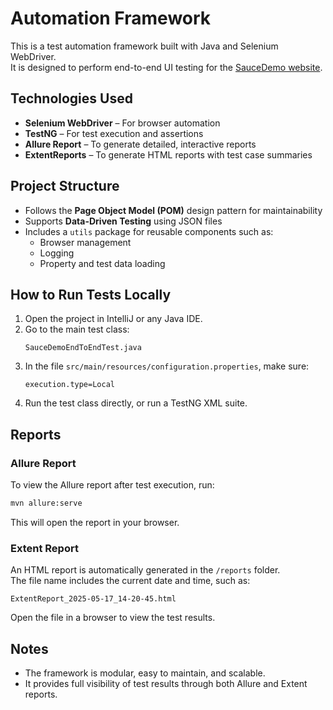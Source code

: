 # Automation Framework

This is a test automation framework built with Java and Selenium WebDriver.  
It is designed to perform end-to-end UI testing for the [SauceDemo website](https://www.saucedemo.com/).

## Technologies Used

- **Selenium WebDriver** – For browser automation
- **TestNG** – For test execution and assertions
- **Allure Report** – To generate detailed, interactive reports
- **ExtentReports** – To generate HTML reports with test case summaries

## Project Structure

- Follows the **Page Object Model (POM)** design pattern for maintainability
- Supports **Data-Driven Testing** using JSON files
- Includes a `utils` package for reusable components such as:
  - Browser management
  - Logging
  - Property and test data loading

## How to Run Tests Locally

1. Open the project in IntelliJ or any Java IDE.
2. Go to the main test class:
   ```
   SauceDemoEndToEndTest.java
   ```
3. In the file `src/main/resources/configuration.properties`, make sure:
   ```
   execution.type=Local
   ```
4. Run the test class directly, or run a TestNG XML suite.

## Reports

### Allure Report

To view the Allure report after test execution, run:

```bash
mvn allure:serve
```

This will open the report in your browser.

### Extent Report

An HTML report is automatically generated in the `/reports` folder.  
The file name includes the current date and time, such as:

```
ExtentReport_2025-05-17_14-20-45.html
```

Open the file in a browser to view the test results.

## Notes

- The framework is modular, easy to maintain, and scalable.
- It provides full visibility of test results through both Allure and Extent reports.
